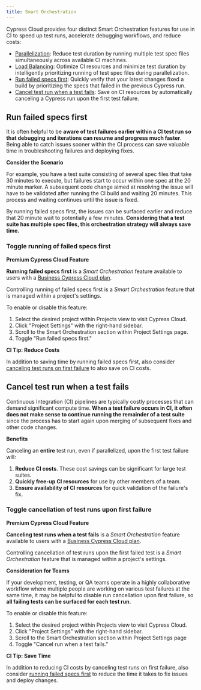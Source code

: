 ```yaml
---
title: Smart Orchestration
---
```


Cypress Cloud provides four distinct Smart Orchestration features for
use in CI to speed up test runs, accelerate debugging workflows, and reduce
costs:

- [Parallelization](/guides/guides/parallelization): Reduce test duration by
  running multiple test spec files simultaneously across available CI machines.
- [Load Balancing](/guides/guides/parallelization#Balance-strategy): Optimize CI
  resources and minimize test duration by intelligently prioritizing running of
  test spec files during parallelization.
- [Run failed specs first](#Run-failed-specs-first): Quickly verify that your
  latest changes fixed a build by prioritizing the specs that failed in the
  previous Cypress run.
- [Cancel test run when a test fails](#Cancel-test-run-when-a-test-fails): Save
  on CI resources by automatically canceling a Cypress run upon the first test
  failure.

## Run failed specs first

It is often helpful to be **aware of test failures earlier within a CI test run
so that debugging and iterations can resume and progress much faster**. Being
able to catch issues sooner within the CI process can save valuable time in
troubleshooting failures and deploying fixes.

<Alert type="info">

<strong class="alert-header"><Icon name="graduation-cap"></Icon> Consider the
Scenario</strong>

For example, you have a test suite consisting of several spec files that take 30
minutes to execute, but failures start to occur within one spec at the 20 minute
marker. A subsequent code change aimed at resolving the issue will have to be
validated after running the CI build and waiting 20 minutes. This process and
waiting continues until the issue is fixed.

By running failed specs first, the issues can be surfaced earlier and reduce
that 20 minute wait to potentially a few minutes. **Considering that a test
suite has multiple spec files, this orchestration strategy will always save
time.**

</Alert>

### Toggle running of failed specs first

<Alert type="success">

<strong class="alert-header"><Icon name="star"></Icon> Premium Cypress Cloud Feature</strong>

**Running failed specs first** is a _Smart Orchestration_ feature available to
users with a [Business Cypress Cloud plan](https://cypress.io/pricing).

</Alert>

Controlling running of failed specs first is a _Smart Orchestration_ feature
that is managed within a project's settings.

To enable or disable this feature:

1. Select the desired project within Projects view to visit Cypress Cloud.
2. Click "Project Settings" with the right-hand sidebar.
3. Scroll to the Smart Orchestration section within Project Settings page.
4. Toggle "Run failed specs first."

<DocsImage src="/img/guides/smart-orchestration/enable-run-failed-specs-first.png" alt="Enable running of failed specs first"></DocsImage>

<Alert type="bolt">

<strong class="alert-header">CI Tip: Reduce Costs</strong>

In addition to saving time by running failed specs first, also consider
[canceling test runs on first failure](#Cancel-test-run-when-a-test-fails) to
also save on CI costs.

</Alert>

## Cancel test run when a test fails

Continuous Integration (CI) pipelines are typically costly processes that can
demand significant compute time. **When a test failure occurs in CI, it often
does not make sense to continue running the remainder of a test suite** since
the process has to start again upon merging of subsequent fixes and other code
changes.

<Alert type="success">

<strong class="alert-header"><Icon name="check"></Icon> Benefits</strong>

Canceling an **entire** test run, even if parallelized, upon the first test
failure will:

1. **Reduce CI costs**. These cost savings can be significant for large test
   suites.
2. **Quickly free-up CI resources** for use by other members of a team.
3. **Ensure availability of CI resources** for quick validation of the failure's
   fix.

</Alert>

### Toggle cancellation of test runs upon first failure

<Alert type="success">

<strong class="alert-header"><Icon name="star"></Icon> Premium Cypress Cloud Feature</strong>

**Canceling test runs when a test fails** is a _Smart Orchestration_ feature
available to users with a [Business Cypress Cloud plan](https://cypress.io/pricing).

</Alert>

Controlling cancellation of test runs upon the first failed test is a _Smart
Orchestration_ feature that is managed within a project's settings.

<Alert type="info">

<strong class="alert-header">Consideration for Teams</strong>

If your development, testing, or QA teams operate in a highly collaborative
workflow where multiple people are working on various test failures at the same
time, it may be helpful to disable run cancellation upon first failure, so **all
failing tests can be surfaced for each test run**.

</Alert>

To enable or disable this feature:

1. Select the desired project within Projects view to visit Cypress Cloud.
2. Click "Project Settings" with the right-hand sidebar.
3. Scroll to the Smart Orchestration section within Project Settings page
4. Toggle "Cancel run when a test fails."

<DocsImage src="/img/guides/smart-orchestration/enable-cancel-run.png" alt="Enable cancellation of test runs upon first failure"></DocsImage>

<Alert type="bolt">

<strong class="alert-header">CI Tip: Save Time</strong>

In addition to reducing CI costs by canceling test runs on first failure, also
consider [running failed specs first](#Run-failed-specs-first) to reduce the
time it takes to fix issues and deploy changes.

</Alert>
